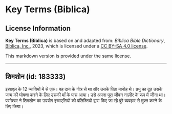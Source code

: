# Key Terms (Biblica)

## License Information

**Key Terms (Biblica)** is based on and adapted from: _Biblica Bible Dictionary_, [Biblica, Inc.](https://www.biblica.com/), 2023, which is licensed under a [CC BY-SA 4.0 license](https://creativecommons.org/licenses/by-sa/4.0/legalcode.en).

This markdown version is provided under the same license.



--------------------------------

## शिमशोन (id: 183333)

इस्राएल के 12 न्यायियों में से एक। वह दान के गोत्र से था और उसके पिता मानोह थे। प्रभु का दूत उसके जन्म की घोषणा करने के लिए उसकी माँ के पास आया। उसे अपना पूरा जीवन नाज़ीर के रूप में जीना था। परमेश्वर ने शिमशोन का उपयोग इस्राएलियों को पलिश्तियों द्वारा किए जा रहे बुरे व्यवहार से मुक्त करने के लिए किया।


